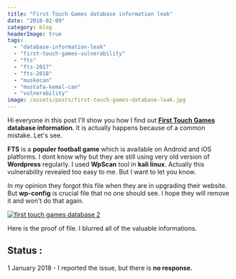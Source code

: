 ```yaml
---
title: "First Touch Games database information leak"
date: "2018-02-09"
category: blog
headerImage: true
tags: 
  - "database-information-leak"
  - "first-touch-games-vulnerability"
  - "fts"
  - "fts-2017"
  - "fts-2018"
  - "muskecan"
  - "mustafa-kemal-can"
  - "vulnerability"
image: /assets/posts/first-touch-games-database-leak.jpg
---
```


Hi everyone in this post I'll show you how I find out **[First Touch Games](http://www.firsttouchgames.com) database information**. It is actually happens because of a common mistake. Let's see.

**FTS** is a **populer football game** which is available on Android and iOS platforms. I dont know why but they are still using very old version of **Wordpress** regularly. I used **WpScan** tool in **kali linux**. Actually this vulnerability revealed too easy to me. But I want to let you know.

In my opinion they forgot this file when they are in upgrading their website. But **wp-config** is crucial file that no one should see. I hope they will remove it and won't do that again.

[![first touch games database 2](images/first-touch-games-database-268x300.jpg)](https://mustafakemalcan.com/wp-content/uploads/2018/02/first-touch-games-database.jpg)

Here is the proof of file. I blurred all of the valuable informations.

## Status : 

1 January 2018 - I reported the issue, but there is **no response.**
